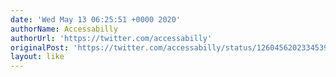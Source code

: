```yaml
---
date: 'Wed May 13 06:25:51 +0000 2020'
authorName: Accessabilly
authorUrl: 'https://twitter.com/accessabilly'
originalPost: 'https://twitter.com/accessabilly/status/1260456202334539785'
layout: like
---
```

